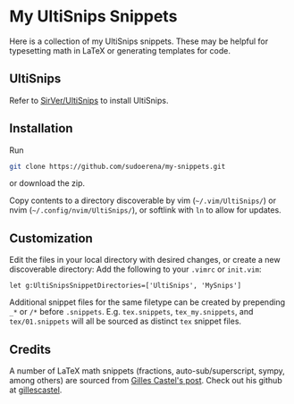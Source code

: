 # My UltiSnips Snippets
Here is a collection of my UltiSnips snippets.
These may be helpful for typesetting math in LaTeX or generating templates for code.

## UltiSnips
Refer to [SirVer/UltiSnips](https://github.com/sirver/UltiSnips) to install UltiSnips.

## Installation
Run
```bash
git clone https://github.com/sudoerena/my-snippets.git
```
or download the zip.

Copy contents to a directory discoverable by vim (`~/.vim/UltiSnips/`) or nvim (`~/.config/nvim/UltiSnips/`), or softlink with `ln` to allow for updates.

## Customization
Edit the files in your local directory with desired changes, or create a new discoverable directory:
Add the following to your `.vimrc` or `init.vim`:
```vim
let g:UltiSnipsSnippetDirectories=['UltiSnips', 'MySnips']
```

Additional snippet files for the same filetype can be created by prepending `_*` or `/*` before `.snippets`.
E.g. `tex.snippets`, `tex_my.snippets`, and `tex/01.snippets` will all be sourced as distinct `tex` snippet files.

## Credits
A number of LaTeX math snippets (fractions, auto-sub/superscript, sympy, among others) are sourced from [Gilles Castel's post](https://castel.dev/post/lecture-notes-1/).
Check out his github at [gillescastel](https://github.com/gillescastel).
